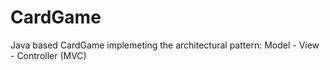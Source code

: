 # CardGame

Java based CardGame implemeting the architectural pattern: Model - View - Controller (MVC)

